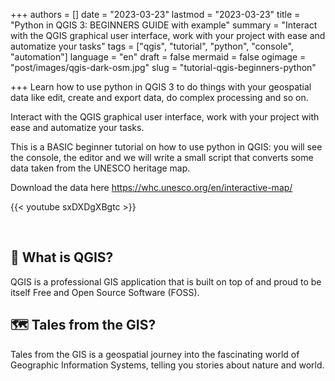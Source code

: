 +++
authors = []
date = "2023-03-23"
lastmod = "2023-03-23"
title = "Python in QGIS 3: BEGINNERS GUIDE with example"
summary = "Interact with the QGIS graphical user interface, work with your project with ease and automatize your tasks"
tags = ["qgis", "tutorial", "python", "console", "automation"]
language = "en"
draft = false
mermaid = false
ogimage = "post/images/qgis-dark-osm.jpg"
slug = "tutorial-qgis-beginners-python"

+++
Learn how to use python in QGIS 3 to do things with your geospatial data like edit, create and export data, do complex processing and so on.

Interact with the QGIS graphical user interface, work with your project with ease and automatize your tasks.

This is a BASIC beginner tutorial on how to use python in QGIS: you will see the console, the editor and we will write a small script that converts some data taken from the UNESCO heritage map.

Download the data here
https://whc.unesco.org/en/interactive-map/

{{< youtube sxDXDgXBgtc >}}

<br>

## 🔴 What is QGIS?

QGIS is a professional GIS application that is built on top of and proud to be itself Free and Open Source Software (FOSS).

## 🗺️ Tales from the GIS?
Tales from the GIS is a geospatial journey into the fascinating world of Geographic Information Systems, telling you stories about nature and world.
